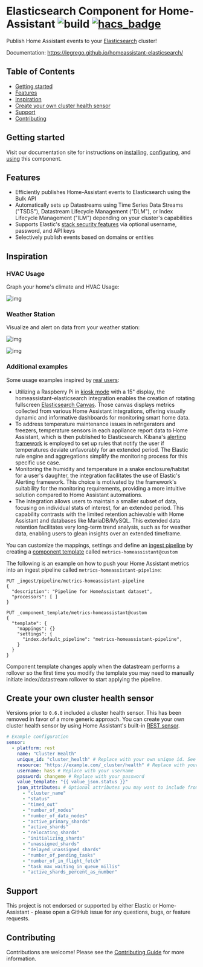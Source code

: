 Elasticsearch Component for Home-Assistant
![build](https://github.com/legrego/homeassistant-elasticsearch/actions/workflows/cron.yml/badge.svg)
[![hacs_badge](https://img.shields.io/badge/HACS-Default-orange.svg)](https://github.com/hacs/integration)
=====

Publish Home Assistant events to your [Elasticsearch](https://elastic.co) cluster!

Documentation: https://legrego.github.io/homeassistant-elasticsearch/ 

## Table of Contents

- [Getting started](#getting-started)
- [Features](#features)
- [Inspiration](#inspiration)
- [Create your own cluster health sensor](#create-your-own-cluster-health-sensor)
- [Support](#support)
- [Contributing](#contributing)

## Getting started

Visit our documentation site for instructions on [installing](https://legrego.github.io/homeassistant-elasticsearch/install/), [configuring](https://legrego.github.io/homeassistant-elasticsearch/configure/), and [using](https://legrego.github.io/homeassistant-elasticsearch/using_kibana/) this component.

## Features

- Efficiently publishes Home-Assistant events to Elasticsearch using the Bulk API
- Automatically sets up Datastreams using Time Series Data Streams ("TSDS"), Datastream Lifecycle Management ("DLM"), or Index Lifecycle Management ("ILM") depending on your cluster's capabilities
- Supports Elastic's [stack security features](https://www.elastic.co/elastic-stack/security) via optional username, password, and API keys
- Selectively publish events based on domains or entities

## Inspiration

### HVAC Usage
Graph your home's climate and HVAC Usage:

![img](docs/assets/hvac-history.png)

### Weather Station
Visualize and alert on data from your weather station:

![img](docs/assets/weather-station.png)

![img](docs/assets/weather-station-wind-pressure.png)

### Additional examples

Some usage examples inspired by [real users](https://github.com/legrego/homeassistant-elasticsearch/issues/203):

- Utilizing a Raspberry Pi in [kiosk mode](https://www.raspberrypi.com/tutorials/how-to-use-a-raspberry-pi-in-kiosk-mode/) with a 15" display, the homeassistant-elasticsearch integration enables the creation of rotating fullscreen [Elasticsearch Canvas](https://www.elastic.co/kibana/canvas). Those canvas displays metrics collected from various Home Assistant integrations, offering visually dynamic and informative dashboards for monitoring smart home data.
- To address temperature maintenance issues in refrigerators and freezers, temperature sensors in each appliance report data to Home Assistant, which is then published to Elasticsearch. Kibana's [alerting framework](https://www.elastic.co/kibana/alerting) is employed to set up rules that notify the user if temperatures deviate unfavorably for an extended period. The Elastic rule engine and aggregations simplify the monitoring process for this specific use case.
- Monitoring the humidity and temperature in a snake enclosure/habitat for a user's daughter, the integration facilitates the use of Elastic's Alerting framework. This choice is motivated by the framework's suitability for the monitoring requirements, providing a more intuitive solution compared to Home Assistant automations.
- The integration allows users to maintain a smaller subset of data, focusing on individual stats of interest, for an extended period. This capability contrasts with the limited retention achievable with Home Assistant and databases like MariaDB/MySQL. This extended data retention facilitates very long-term trend analysis, such as for weather data, enabling users to glean insights over an extended timeframe.

You can customize the mappings, settings and define an [ingest pipeline](https://www.elastic.co/guide/en/elasticsearch/reference/current/ingest.html) by creating a [component template](https://www.elastic.co/guide/en/elasticsearch/reference/current/indices-component-template.html) called `metrics-homeassistant@custom`


The following is an example on how to push your Home Assistant metrics into an ingest pipeline called `metrics-homeassistant-pipeline`:

```
PUT _ingest/pipeline/metrics-homeassistant-pipeline
{
  "description": "Pipeline for HomeAssistant dataset",
  "processors": [ ]
}
```

```
PUT _component_template/metrics-homeassistant@custom
{
  "template": {
    "mappings": {}
    "settings": {
      "index.default_pipeline": "metrics-homeassistant-pipeline",
    }
  }
}
```

Component template changes apply when the datastream performs a rollover so the first time you modify the template you may need to manually initiate index/datastream rollover to start applying the pipeline.

## Create your own cluster health sensor
Versions prior to `0.6.0` included a cluster health sensor. This has been removed in favor of a more generic approach. You can create your own cluster health sensor by using Home Assistant's built-in [REST sensor](https://www.home-assistant.io/integrations/sensor.rest).

```yaml
# Example configuration
sensor:
  - platform: rest
    name: "Cluster Health"
    unique_id: "cluster_health" # Replace with your own unique id. See https://www.home-assistant.io/integrations/sensor.rest#unique_id
    resource: "https://example.com/_cluster/health" # Replace with your Elasticsearch URL
    username: hass # Replace with your username
    password: changeme # Replace with your password
    value_template: "{{ value_json.status }}"
    json_attributes: # Optional attributes you may want to include from the /_cluster/health API response
      - "cluster_name"
      - "status"
      - "timed_out"
      - "number_of_nodes"
      - "number_of_data_nodes"
      - "active_primary_shards"
      - "active_shards"
      - "relocating_shards"
      - "initializing_shards"
      - "unassigned_shards"
      - "delayed_unassigned_shards"
      - "number_of_pending_tasks"
      - "number_of_in_flight_fetch"
      - "task_max_waiting_in_queue_millis"
      - "active_shards_percent_as_number"
```

## Support

This project is not endorsed or supported by either Elastic or Home-Assistant - please open a GitHub issue for any questions, bugs, or feature requests.

## Contributing

Contributions are welcome! Please see the [Contributing Guide](CONTRIBUTING.md) for more information.
